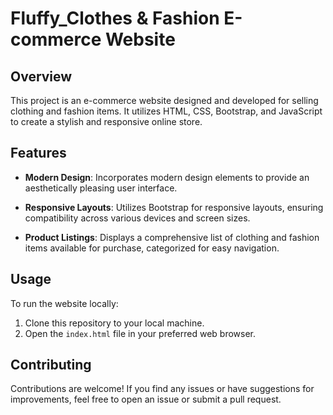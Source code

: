 # Fluffy_Clothes & Fashion E-commerce Website


## Overview

This project is an e-commerce website designed and developed for selling clothing and fashion items. It utilizes HTML, CSS, Bootstrap, and JavaScript to create a stylish and responsive online store.

## Features

- **Modern Design**: Incorporates modern design elements to provide an aesthetically pleasing user interface.
  
- **Responsive Layouts**: Utilizes Bootstrap for responsive layouts, ensuring compatibility across various devices and screen sizes.
  
- **Product Listings**: Displays a comprehensive list of clothing and fashion items available for purchase, categorized for easy navigation.
## Usage

To run the website locally:

1. Clone this repository to your local machine.
2. Open the `index.html` file in your preferred web browser.

## Contributing

Contributions are welcome! If you find any issues or have suggestions for improvements, feel free to open an issue or submit a pull request.

